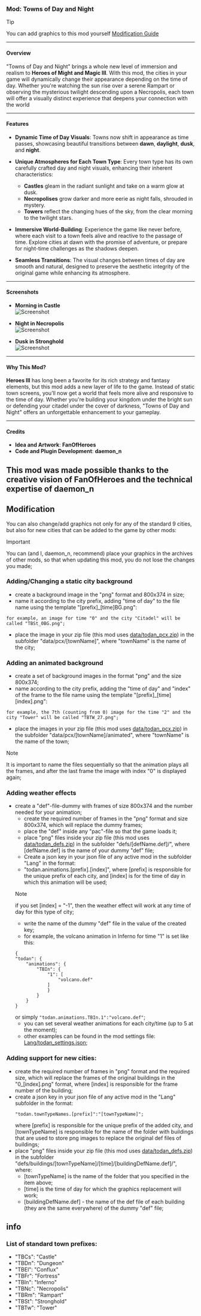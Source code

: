 ### Mod: **Towns of Day and Night**
> [!TIP]
> You can add graphics to this mod yourself [Modification Guide](#Modification)
---

#### **Overview**

"Towns of Day and Night" brings a whole new level of immersion and realism to **Heroes of Might and Magic III**. With this mod, the cities in your game will dynamically change their appearance depending on the time of day. Whether you're watching the sun rise over a serene Rampart or observing the mysterious twilight descending upon a Necropolis, each town will offer a visually distinct experience that deepens your connection with the world

---

#### **Features**

- **Dynamic Time of Day Visuals**: Towns now shift in appearance as time passes, showcasing beautiful transitions between **dawn**, **daylight**, **dusk**, and **night**.
  
- **Unique Atmospheres for Each Town Type**: Every town type has its own carefully crafted day and night visuals, enhancing their inherent characteristics:
  - **Castles** gleam in the radiant sunlight and take on a warm glow at dusk.
  - **Necropolises** grow darker and more eerie as night falls, shrouded in mystery.
  - **Towers** reflect the changing hues of the sky, from the clear morning to the twilight stars.
  
- **Immersive World-Building**: Experience the game like never before, where each visit to a town feels alive and reactive to the passage of time. Explore cities at dawn with the promise of adventure, or prepare for night-time challenges as the shadows deepen.

- **Seamless Transitions**: The visual changes between times of day are smooth and natural, designed to preserve the aesthetic integrity of the original game while enhancing its atmosphere.

---
#### **Screenshots**

- **Morning in Castle**  
  ![Screenshot](Screens/2.png)

- **Night in Necropolis**  
  ![Screenshot](Screens/6.png)

- **Dusk in Stronghold**  
  ![Screenshot](Screens/4.png)

---

#### **Why This Mod?**

**Heroes III** has long been a favorite for its rich strategy and fantasy elements, but this mod adds a new layer of life to the game. Instead of static town screens, you’ll now get a world that feels more alive and responsive to the time of day. Whether you're building your kingdom under the bright sun or defending your citadel under the cover of darkness, "Towns of Day and Night" offers an unforgettable enhancement to your gameplay.

---

#### **Credits**

- **Idea and Artwork**: **FanOfHeroes**
- **Code and Plugin Development**: **daemon_n**

This mod was made possible thanks to the creative vision of FanOfHeroes and the technical expertise of daemon_n
---

## Modification

You can also change/add graphics not only for any of the standard 9 cities, but also for new cities that can be added to the game by other mods:
> [!IMPORTANT]
> You can (and I, daemon_n, recommend) place your graphics in the archives of other mods, so that when updating this mod, you do not lose the changes you made;

### Adding/Changing a static city background
- create a background image in the "png" format and 800x374 in size;
- name it according to the city prefix, adding "time of day" to the file name using the template "[prefix]_[time]BG.png":
```
for example, an image for time "0" and the city "Citadel" will be called "TBSt_0BG.png";
```
- place the image in your zip file (this mod uses [data/todan_pcx.zip](data/todan_pcx.zip)) in the subfolder "data/pcx/[townName]", where "townName" is the name of the city;

### Adding an animated background
- create a set of background images in the format "png" and the size 800x374;
- name according to the city prefix, adding the "time of day" and "index" of the frame to the file name using the template "[prefix]_[time][index].png":
```
for example, the 7th (counting from 0) image for the time "2" and the city "Tower" will be called "TBTW_27.png";
```
- place the images in your zip file (this mod uses [data/todan_pcx.zip](data/todan_pcx.zip)) in the subfolder "data/pcx/[townName]/animated", where "townName" is the name of the town;
> [!NOTE]
> It is important to name the files sequentially so that the animation plays all the frames, and after the last frame the image with index "0" is displayed again;

### Adding weather effects
- create a "def"-file-dummy with frames of size 800x374 and the number needed for your animation;
	- create the required number of frames in the "png" format and size 800x374, which will replace the dummy frames;
	- place the "def" inside any "pac"-file so that the game loads it;
	- place "png" files inside your zip file (this mod uses [data/todan_defs.zip](data/todan_defs.zip)) in the subfolder "defs/[defName.def]/", where [defName.def] is the name of your dummy "def" file;
	- Create a json key in your json file of any active mod in the subfolder "Lang" in the format:
	- "todan.animations.[prefix].[index]", where [prefix] is responsible for the unique prefix of each city, and [index] is for the time of day in which this animation will be used;
	> [!NOTE]
	> if you set [index] = "-1", then the weather effect will work at any time of day for this type of city;
	- write the name of the dummy "def" file in the value of the created key;
	- for example, the volcano animation in Inferno for time "1" is set like this:
	```
	{
	"todan": {
        "animations": {
            "TBIn": {
                "1": [
                    "volcano.def"
                ]
				}
			}
		}
	}
	```
	or simply ``"todan.animations.TBIn.1":"volcano.def"``;
	- you can set several weather animations for each city/time (up to 5 at the moment);
	- other examples can be found in the mod settings file: [Lang/todan_settings.json](Lang/todan_settings.json);

### Adding support for new cities:
- create the required number of frames in "png" format and the required size, which will replace the frames of the original buildings in the "0_[index].png" format, where [index] is responsible for the frame number of the building;
- create a json key in your json file of any active mod in the "Lang" subfolder in the format:
	```
	"todan.townTypeNames.[prefix]":"[townTypeName]";
	```
	where [prefix] is responsible for the unique prefix of the added city, and [townTypeName] is responsible for the name of the folder with buildings that are used to store png images to replace the original def files of buildings;
- place "png" files inside your zip file (this mod uses [data/todan_defs.zip](data/todan_defs.zip)) in the subfolder "defs/buildings/[townTypeName]/[time]/[buildingDefName.def]/", where:
	- [townTypeName] is the name of the folder that you specified in the item above;
	- [time] is the time of day for which the graphics replacement will work;
	- [buildingDefName.def] - the name of the def file of each building (they are the same everywhere) of the dummy "def" file;
	
## info
### List of standard town prefixes:
- "TBCs": "Castle"
- "TBDn": "Dungeon"
- "TBEl": "Conflux"
- "TBFr": "Fortress"
- "TBIn": "Inferno"
- "TBNc": "Necropolis"
- "TBRm": "Rampart"
- "TBSt": "Stronghold"
- "TBTw": "Tower"
